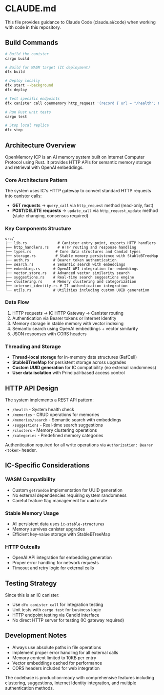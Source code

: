 # CLAUDE.md

This file provides guidance to Claude Code (claude.ai/code) when working with code in this repository.

## Build Commands

```bash
# Build the canister
cargo build

# Build for WASM target (IC deployment)
dfx build

# Deploy locally  
dfx start --background
dfx deploy

# Test specific endpoints
dfx canister call openmemory http_request '(record { url = "/health"; method = "GET"; body = vec {}; headers = vec {} })'

# Run Rust unit tests
cargo test

# Stop local replica
dfx stop
```

## Architecture Overview

OpenMemory ICP is an AI memory system built on Internet Computer Protocol using Rust. It provides HTTP APIs for semantic memory storage and retrieval with OpenAI embeddings.

### Core Architecture Pattern

The system uses IC's HTTP gateway to convert standard HTTP requests into canister calls:
- **GET requests** → `query_call` via `http_request` method (read-only, fast)
- **POST/DELETE requests** → `update_call` via `http_request_update` method (state-changing, consensus required)

### Key Components Structure

```
src/
├── lib.rs              # Canister entry point, exports HTTP handlers
├── http_handlers.rs    # HTTP routing and response handling  
├── types.rs           # Core data structures and Candid types
├── storage.rs         # Stable memory persistence with StableBTreeMap
├── auth.rs           # Bearer token authentication
├── search.rs         # Semantic search with embeddings
├── embedding.rs      # OpenAI API integration for embeddings
├── vector_store.rs   # Advanced vector similarity search
├── suggestions.rs    # Real-time search suggestions engine
├── clustering.rs     # Memory clustering and categorization
├── internet_identity.rs # II authentication integration
└── utils.rs          # Utilities including custom UUID generation
```

### Data Flow

1. HTTP requests → IC HTTP Gateway → Canister routing
2. Authentication via Bearer tokens or Internet Identity
3. Memory storage in stable memory with vector indexing
4. Semantic search using OpenAI embeddings + vector similarity
5. JSON responses with CORS headers

### Threading and Storage

- **Thread-local storage** for in-memory data structures (RefCell)
- **StableBTreeMap** for persistent storage across upgrades
- **Custom UUID generation** for IC compatibility (no external randomness)
- **User data isolation** with Principal-based access control

## HTTP API Design

The system implements a REST API pattern:

- `/health` - System health check
- `/memories` - CRUD operations for memories
- `/memories/search` - Semantic search with embeddings
- `/suggestions` - Real-time search suggestions  
- `/clusters` - Memory clustering operations
- `/categories` - Predefined memory categories

Authentication required for all write operations via `Authorization: Bearer <token>` header.

## IC-Specific Considerations

### WASM Compatibility
- Custom `getrandom` implementation for UUID generation
- No external dependencies requiring system randomness
- Careful feature flag management for uuid crate

### Stable Memory Usage
- All persistent data uses `ic-stable-structures` 
- Memory survives canister upgrades
- Efficient key-value storage with StableBTreeMap

### HTTP Outcalls
- OpenAI API integration for embedding generation
- Proper error handling for network requests
- Timeout and retry logic for external calls

## Testing Strategy

Since this is an IC canister:
- Use `dfx canister call` for integration testing
- Unit tests with `cargo test` for business logic
- HTTP endpoint testing via Candid interface
- No direct HTTP server for testing (IC gateway required)

## Development Notes

- Always use absolute paths in file operations
- Implement proper error handling for all external calls
- Memory content limited to 10KB per entry
- Vector embeddings cached for performance
- CORS headers included for web integration

The codebase is production-ready with comprehensive features including clustering, suggestions, Internet Identity integration, and multiple authentication methods.